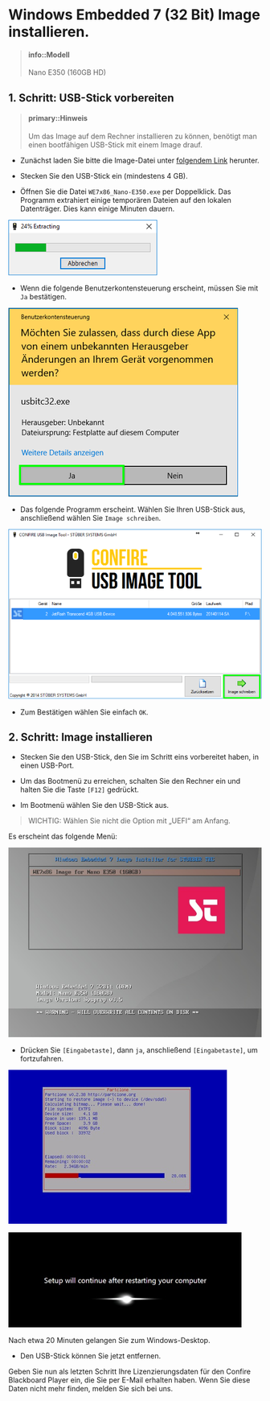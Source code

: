 # Windows Embedded 7 (32 Bit) Image installieren.

> #### info::Modell
> Nano E350 (160GB HD)

## 1. Schritt: USB-Stick vorbereiten

> #### primary::Hinweis
> Um das Image auf dem Rechner installieren zu können, benötigt man einen bootfähigen USB-Stick mit einem Image drauf.

* Zunächst laden Sie bitte die Image-Datei unter [folgendem Link] herunter.

* Stecken Sie den USB-Stick ein (mindestens 4 GB).

* Öffnen Sie die Datei `WE7x86_Nano-E350.exe` per Doppelklick. Das Programm extrahiert einige temporären Dateien auf den lokalen Datenträger. Dies kann einige Minuten dauern.

![](../../images/Extracting.png "Die Image-Datei wird extrahiert")

* Wenn die folgende Benutzerkontensteuerung erscheint, müssen Sie mit `Ja` bestätigen.

![](../../images/Benutzerkontensteuerung.png "Die Benutzerkontensteuerung")

* Das folgende Programm erscheint. Wählen Sie Ihren USB-Stick aus, anschließend wählen Sie `Image schreiben`.

![](../../images/CONFIRE_USB_Image_Tool.png "CONFIRE USB Image Tool")

* Zum Bestätigen wählen Sie einfach `OK`. 

## 2. Schritt: Image installieren

* Stecken Sie den USB-Stick, den Sie im Schritt eins vorbereitet haben, in einen USB-Port.

* Um das Bootmenü zu erreichen, schalten Sie den Rechner ein und halten Sie die Taste `[F12]` gedrückt.

* Im Bootmenü wählen Sie den USB-Stick aus.

> WICHTIG: Wählen Sie nicht die Option mit „UEFI“ am Anfang.

Es erscheint das folgende Menü:

![](../../images/WE7x86-Installer-Nano-E350.jpg "Windows Embedded 7 32Bit Installer")

* Drücken Sie `[Eingabetaste]`, dann `ja`, anschließend `[Eingabetaste]`, um fortzufahren.

![](../../images/Das_Image_wird_geladen.jpg "Das Image wird geladen")

![](../../images/Setup_will_continue_after_restarting_your_computer.jpg "Der Rechner wird ein paar Mal automatisch neu gestartet.")

Nach etwa 20 Minuten gelangen Sie zum Windows-Desktop.

* Den USB-Stick können Sie jetzt entfernen.

Geben Sie nun als letzten Schritt Ihre Lizenzierungsdaten für den Confire Blackboard Player ein, die Sie per E-Mail erhalten haben. Wenn Sie diese Daten nicht mehr finden, melden Sie sich bei uns.

[folgendem Link]: ftp://ftp.stueber.de/pub/bin/de/windowsembedded/usb-images/WE7x86_Nano-E350.exe
